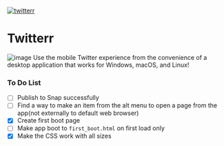 [![twitterr](https://snapcraft.io//twitterr/badge.svg)](https://snapcraft.io/twitterr)

# Twitterr
![image](https://i.imgur.com/bk7farp.jpg)
Use the mobile Twitter experience from the convenience of a desktop application that works for Windows, macOS, and Linux!

### To Do List
 - [ ] Publish to Snap successfully
 - [ ] Find a way to make an item from the alt menu to open a page from the app(not externally to default web browser)
 - [x] Create first boot page
 - [ ] Make app boot to `first_boot.html` on first load only
 - [x] Make the CSS work with all sizes
